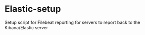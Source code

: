 # Elastic-setup
Setup script for Filebeat reporting for servers to report back to the Kibana/Elastic server
